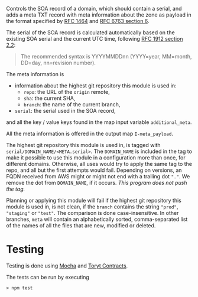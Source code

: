 Controls the SOA record of a domain, which should contain a serial,
and adds a meta TXT record with meta information about the zone as payload in the format
specified by [RFC 1464] and [RFC 6763 section 6].

The serial of the SOA record is calculated automatically based on the existing SOA serial
and the current UTC time, following [RFC 1912 section 2.2]:

> The recommended syntax is YYYYMMDDnn (YYYY=year, MM=month, DD=day, nn=revision number).

The meta information is

- information about the highest git repository this module is used in:
  - `repo`: the URL of the `origin` remote,
  - `sha`: the current SHA,
  - `branch`: the name of the current branch,
- `serial`: the serial used in the SOA record,

and all the key / value keys found in the map input variable `additional_meta`.

All the meta information is offered in the output map `I-meta_payload`.

The highest git repository this module is used in, is tagged with `serial/DOMAIN_NAME/<META.serial>`.
The `DOMAIN_NAME` is included in the tag to make it possible to use this module in a configuration
more than once, for different domains. Otherwise, all uses would try to apply the same tag to the repo,
and all but the first attempts would fail. Depending on versions, an FQDN received from AWS might or
might not end with a trailing dot `"."`. We remove the dot from `DOMAIN_NAME`, if it occurs.
_This program does not push the tag._

Planning or applying this module will fail if the highest git repository this module is used in,
is not clean, if the `branch` contains the string `"prod"`, `"staging"` or `"test"`. The comparison
is done case-insensitive. In other branches, `meta` will contain an alphabetically sorted, comma-separated
list of the names of all the files that are new, modified or deleted.

# Testing

Testing is done using [Mocha] and [Toryt Contracts].

The tests can be run by executing

    > npm test

[rfc 1464]: https://tools.ietf.org/html/rfc1464
[rfc 6763 section 6]: https://tools.ietf.org/html/rfc6763#section-6
[rfc 1912 section 2.2]: https://tools.ietf.org/html/rfc1912
[mocha]: https://mochajs.org
[toryt contracts]: https://www.npmjs.com/package/@toryt/contracts-iv
